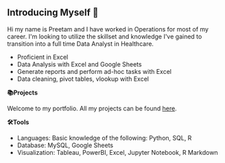 ## Introducing Myself 👋

Hi my name is Preetam and I have worked in Operations for most of my career. I'm looking to utilize the skillset and knowledge I've gained to transition into a full time Data Analyst in Healthcare.
- Proficient in Excel
- Data Analysis with Excel and Google Sheets
- Generate reports and perform ad-hoc tasks with Excel
- Data cleaning, pivot tables, vlookup with Excel

**📚Projects**

Welcome to my portfolio. All my projects can be found [here](). 

**🛠️Tools**
- Languages: Basic knowledge of the following: Python, SQL, R
- Database: MySQL, Google Sheets
- Visualization: Tableau, PowerBI, Excel, Jupyter Notebook, R Markdown


